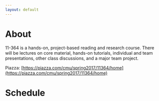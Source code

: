 ```yaml
---
layout: default
---
```


# [](#header-1) About

11-364 is a hands-on, project-based reading and research course.  There will be lectures on core material, hands-on tutorials, individual and team presentations, other class discussions, and a major team project.

Piazza: [https://piazza.com/cmu/spring2017/11364/home](https://piazza.com/cmu/spring2017/11364/home) 

# [](#header-1) Schedule

